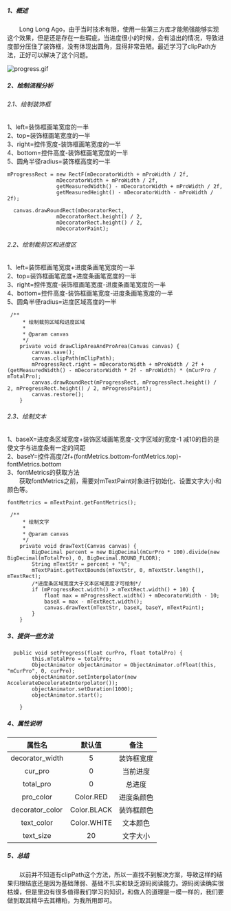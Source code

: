 ##### 1、概述
&emsp;&emsp;Long Long Ago，由于当时技术有限，使用一些第三方库才能勉强能够实现这个效果，但是还是存在一些瑕疵，当进度很小的时候，会有溢出的情况，导致进度部分压住了装饰框，没有体现出圆角，显得非常丑陋。最近学习了clipPath方法，正好可以解决了这个问题。

![progress.gif](https://upload-images.jianshu.io/upload_images/3034670-0122c67fcde15794.gif?imageMogr2/auto-orient/strip)
##### 2、绘制流程分析
###### 2.1、绘制装饰框
1、left=装饰框画笔宽度的一半<br/>
2、top=装饰框画笔宽度的一半<br/>
3、right=控件宽度-装饰框画笔宽度的一半<br/>
4、bottom=控件高度-装饰框画笔宽度的一半<br/>
5、圆角半径radius=装饰框高度的一半<br/>
```
mProgressRect = new RectF(mDecoratorWidth + mProWidth / 2f,
                mDecoratorWidth + mProWidth / 2f,
                getMeasuredWidth() - mDecoratorWidth + mProWidth / 2f,
                getMeasuredHeight() - mDecoratorWidth - mProWidth / 2f);
```
```
  canvas.drawRoundRect(mDecoratorRect, 
                mDecoratorRect.height() / 2, 
                mDecoratorRect.height() / 2,
                mDecoratorPaint);
```
###### 2.2、绘制裁剪区和进度区
1、left=装饰框画笔宽度+进度条画笔宽度的一半<br/>
2、top=装饰框画笔宽度+进度条画笔宽度的一半<br/>
3、right=控件宽度-装饰框画笔宽度-进度条画笔宽度的一半<br/>
4、bottom=控件高度-装饰框画笔宽度-进度条画笔宽度的一半<br/>
5、圆角半径radius=进度区域高度的一半
```
 /**
     * 绘制裁剪区域和进度区域
     *
     * @param canvas
     */
    private void drawClipAreaAndProArea(Canvas canvas) {
        canvas.save();
        canvas.clipPath(mClipPath);
        mProgressRect.right = mDecoratorWidth + mProWidth / 2f + (getMeasuredWidth() - mDecoratorWidth * 2f - mProWidth) * (mCurPro / mTotalPro);
        canvas.drawRoundRect(mProgressRect, mProgressRect.height() / 2, mProgressRect.height() / 2, mProgressPaint);
        canvas.restore();
    }
```
###### 2.3、绘制文本
1、baseX=进度条区域宽度+装饰区域画笔宽度-文字区域的宽度-1
减10的目的是使文字与进度条有一定的间距<br/>
2、baseY=控件高度/2f+(fontMetrics.bottom-fontMetrics.top)-fontMetrics.bottom<br/>
3、fontMetrics的获取方法<br/>
&emsp;&emsp;获取fontMetrics之前，需要对mTextPaint对象进行初始化、设置文字大小和颜色等。
```
fontMetrics = mTextPaint.getFontMetrics();
```
```
 /**
     * 绘制文字
     *
     * @param canvas
     */
    private void drawText(Canvas canvas) {
        BigDecimal percent = new BigDecimal(mCurPro * 100).divide(new BigDecimal(mTotalPro), 0, BigDecimal.ROUND_FLOOR);
        String mTextStr = percent + "%";
        mTextPaint.getTextBounds(mTextStr, 0, mTextStr.length(), mTextRect);
        /*进度条区域宽度大于文本区域宽度才可绘制*/
        if (mProgressRect.width() > mTextRect.width() + 10) {
            float max = mProgressRect.width() + mDecoratorWidth - 10;
            baseX = max - mTextRect.width();
            canvas.drawText(mTextStr, baseX, baseY, mTextPaint);
        }
    }
```
##### 3、提供一些方法
```
  public void setProgress(float curPro, float totalPro) {
        this.mTotalPro = totalPro;
        ObjectAnimator objectAnimator = ObjectAnimator.ofFloat(this, "mCurPro", 0, curPro);
        objectAnimator.setInterpolator(new AccelerateDecelerateInterpolator());
        objectAnimator.setDuration(1000);
        objectAnimator.start();

    }
```
##### 4、属性说明
|属性名|默认值|备注|
|:--:|:--:|:--:
|decorator_width|5|装饰框宽度|
|cur_pro|0|当前进度|
|total_pro|0|总进度|
|pro_color| Color.RED|进度条颜色|
|decorator_color|Color.BLACK|装饰框颜色|
|text_color|Color.WHITE|文本颜色|
|text_size|20|文字大小|
##### 5、总结
&emsp;&emsp;以前并不知道有clipPath这个方法，所以一直找不到解决方案，导致这样的结果归根结底还是因为基础薄弱、基础不扎实和缺乏源码阅读能力。源码阅读确实很枯燥，但是里边有很多值得我们学习的知识，和做人的道理是一模一样的，我们要做到取其精华去其糟粕，为我所用即可。


